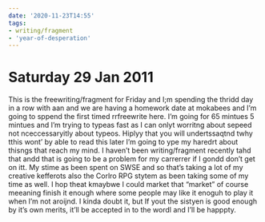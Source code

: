 ```yaml
---
date: '2020-11-23T14:55'
tags:
- writing/fragment
- 'year-of-desperation'
---
```


# Saturday 29 Jan 2011

This is the freewriting/fragment for Friday and I;m spending the thridd day in a
row with aan and we are having a homework date at mokabees and I’m going
to sppend the first timed rrfreewrite here. I’m going for 65 mintues 5
mintues and I’m trying to typeas fast as I can onlyt worritng about
sepeed not nceccessaryitly about typeos. Hiplyy that you will
undertssaqtnd twhy tthis wont’ by able to read this later I’m going to
ype my haredrt about thisngs that reach my mind. I haven’t been writing/fragment
recently tahd that andd that is going to be a problem for my carrerrer
if I gondd don’t get on itt. My stime as been spent on SWSE and so
that’s taking a lot of my creative kefferots also the Corlro RPG stytem
as been taking some of my time as well. I hop theat kmaybwe I could
market that “market” of course meeaning finish it enough where some
people may like it enoguh to play it when I’m not aroijnd. I kinda doubt
it, but If yout the sistyen is good enough by it’s own merits, it’ll be
accepted in to the wordl and I’ll be happpty.
